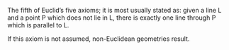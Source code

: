 The fifth of Euclid’s five axioms; it is most usually stated as: given a
line L and a point P which does not lie in L, there is exactly one line
through P which is parallel to L.

If this axiom is not assumed, non-Euclidean geometries result.
